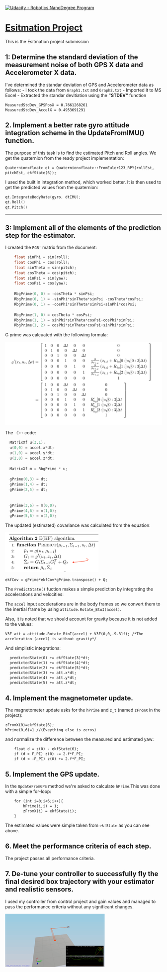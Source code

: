 [![Udacity - Robotics NanoDegree Program](https://github.com/spirosrap/flyingcar/blob/master/udacity.jpg)](https://www.udacity.com/course/flying-car-nanodegree--nd787)

# [Esitmation Project](https://github.com/scifiswapnil/Udacity-Autonomous-Flight-Engineer/tree/main/Esitmation-Project)

This is the Esitmation project submission

## **1:** Determine the standard deviation of the measurement noise of both GPS X data and Accelerometer X data. 

I've determined the standar deviation of GPS and Accelerometer data as follows: 
    - I took the data from `Graph1.txt` and `Graph2.txt` 
    - Imported it to MS Excel 
    - Extracted the standar devitiation using the **"STDEV"** function

```
MeasuredStdDev_GPSPosX = 0.7661268261
MeasuredStdDev_AccelX = 0.4953691291

```
## **2.** Implement a better rate gyro attitude integration scheme in the UpdateFromIMU() function.

The purpose of this task is to find the estimated Pitch and Roll angles. We get the quaternion from the ready project implementation:

```
Quaternion<float> qt = Quaternion<float>::FromEuler123_RPY(rollEst, pitchEst, ekfState(6));

```
I used the built in integration method, which worked better. It is then used to get the predicted values from the quaternion:

```cpp
qt.IntegrateBodyRate(gyro, dtIMU);
qt.Roll()
qt.Pitch()
```
---


## **3:** Implement all of the elements of the prediction step for the estimator.

I created the `RGB'` matrix from the document:
```cpp
    float sinPhi = sin(roll);
    float cosPhi = cos(roll);
    float sinTheta = sin(pitch);
    float cosTheta = cos(pitch);
    float sinPsi = sin(yaw);
    float cosPsi = cos(yaw);
    
    RbgPrime(0, 0) = -cosTheta * sinPsi;
    RbgPrime(0, 1) = -sinPhi*sinTheta*sinPsi -cosTheta*cosPsi;
    RbgPrime(0, 1) = -cosPhi*sinTheta*sinPsi+sinPhi*cosPsi;
    
    RbgPrime(1, 0) = cosTheta * cosPsi;
    RbgPrime(1, 1) = sinPhi*sinTheta*cosPsi-cosPhi*sinPsi;
    RbgPrime(1, 2) = cosPhi*sinTheta*cosPsi+sinPhi*sinPsi;
```

G prime was calcuated with the following formula:   

![gprime](image/../images/jacobianFormula.png)

The ` C++` code:

```cpp
  MatrixXf u(3,1);
  u(0,0) = accel.x*dt;
  u(1,0) = accel.y*dt;
  u(2,0) = accel.z*dt;
    
  MatrixXf m = RbgPrime * u;
    
  gPrime(0,3) = dt;
  gPrime(1,4) = dt;
  gPrime(2,5) = dt;

    
  gPrime(3,6) = m(0,0);
  gPrime(4,6) = m(1,0);
  gPrime(5,6) = m(2,0);
```

The updated (estimated) covariance was calculated from the equation:

![cov](image/../images/ekfpred.png)

```
ekfCov = gPrime*ekfCov*gPrime.transpose() + Q;
```

The `PredictState()` fuction makes a simple prediction by integrating the accelerations and velocities:

The `accel` input accelerations are in the body frames so we convert them to the inertial frame by using `attitude.Rotate_BtoI(accel)`.

Also, it is noted that we should account for gravity because it is not added to the values:

```
V3F att = attitude.Rotate_BtoI(accel) + V3F(0,0,-9.81f); /*The acceleration (accel) is without gravity*/
```

And simplistic integrations:

```
  predictedState(0) += ekfState(3)*dt;
  predictedState(1) += ekfState(4)*dt;
  predictedState(2) += ekfState(5)*dt;
  predictedState(3) += att.x*dt;
  predictedState(4) += att.y*dt;
  predictedState(5) += att.z*dt;
```

## **4.** Implement the magnetometer update.

The magnetometer update asks for the `hPrime` and  `z_t` (named `zFromX` in the project):

```
zFromX(0)=ekfState(6);
hPrime(0,6)=1 //(Eveything else is zeros)
```
and normalize the difference between the measured and estimated yaw:

```
    float d = z(0) - ekfState(6);
    if (d > F_PI) z(0) -= 2.f*F_PI;
    if (d < -F_PI) z(0) += 2.f*F_PI;
```

## **5.** Implement the GPS update.

In the `UpdateFromGPS` method we're asked to calculate `hPrime`.This was done with a simple for-loop:

```
    for (int i=0;i<6;i++){
        hPrime(i,i) = 1;
        zFromX(i) = ekfState(i);
    }
```

The estimated values were simple taken from `ekfState` as you can see above.

## **6.** Meet the performance criteria of each step.

The project passes all performance criteria.

## **7.** De-tune your controller to successfully fly the final desired box trajectory with your estimator and realistic sensors.

I used my controller from control project and gain values and managed to pass the performance criteria without any significant changes.

![](Estimations.gif) 
